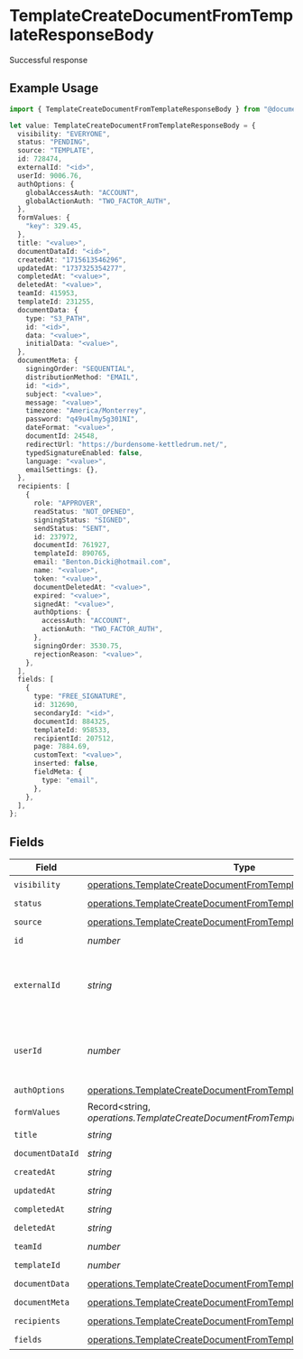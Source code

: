 # TemplateCreateDocumentFromTemplateResponseBody

Successful response

## Example Usage

```typescript
import { TemplateCreateDocumentFromTemplateResponseBody } from "@documenso/sdk-typescript/models/operations";

let value: TemplateCreateDocumentFromTemplateResponseBody = {
  visibility: "EVERYONE",
  status: "PENDING",
  source: "TEMPLATE",
  id: 728474,
  externalId: "<id>",
  userId: 9006.76,
  authOptions: {
    globalAccessAuth: "ACCOUNT",
    globalActionAuth: "TWO_FACTOR_AUTH",
  },
  formValues: {
    "key": 329.45,
  },
  title: "<value>",
  documentDataId: "<id>",
  createdAt: "1715613546296",
  updatedAt: "1737325354277",
  completedAt: "<value>",
  deletedAt: "<value>",
  teamId: 415953,
  templateId: 231255,
  documentData: {
    type: "S3_PATH",
    id: "<id>",
    data: "<value>",
    initialData: "<value>",
  },
  documentMeta: {
    signingOrder: "SEQUENTIAL",
    distributionMethod: "EMAIL",
    id: "<id>",
    subject: "<value>",
    message: "<value>",
    timezone: "America/Monterrey",
    password: "q49u4lmy5g301NI",
    dateFormat: "<value>",
    documentId: 24548,
    redirectUrl: "https://burdensome-kettledrum.net/",
    typedSignatureEnabled: false,
    language: "<value>",
    emailSettings: {},
  },
  recipients: [
    {
      role: "APPROVER",
      readStatus: "NOT_OPENED",
      signingStatus: "SIGNED",
      sendStatus: "SENT",
      id: 237972,
      documentId: 761927,
      templateId: 890765,
      email: "Benton.Dicki@hotmail.com",
      name: "<value>",
      token: "<value>",
      documentDeletedAt: "<value>",
      expired: "<value>",
      signedAt: "<value>",
      authOptions: {
        accessAuth: "ACCOUNT",
        actionAuth: "TWO_FACTOR_AUTH",
      },
      signingOrder: 3530.75,
      rejectionReason: "<value>",
    },
  ],
  fields: [
    {
      type: "FREE_SIGNATURE",
      id: 312690,
      secondaryId: "<id>",
      documentId: 884325,
      templateId: 958533,
      recipientId: 207512,
      page: 7884.69,
      customText: "<value>",
      inserted: false,
      fieldMeta: {
        type: "email",
      },
    },
  ],
};
```

## Fields

| Field                                                                                                                                                  | Type                                                                                                                                                   | Required                                                                                                                                               | Description                                                                                                                                            |
| ------------------------------------------------------------------------------------------------------------------------------------------------------ | ------------------------------------------------------------------------------------------------------------------------------------------------------ | ------------------------------------------------------------------------------------------------------------------------------------------------------ | ------------------------------------------------------------------------------------------------------------------------------------------------------ |
| `visibility`                                                                                                                                           | [operations.TemplateCreateDocumentFromTemplateVisibility](../../models/operations/templatecreatedocumentfromtemplatevisibility.md)                     | :heavy_check_mark:                                                                                                                                     | N/A                                                                                                                                                    |
| `status`                                                                                                                                               | [operations.TemplateCreateDocumentFromTemplateStatus](../../models/operations/templatecreatedocumentfromtemplatestatus.md)                             | :heavy_check_mark:                                                                                                                                     | N/A                                                                                                                                                    |
| `source`                                                                                                                                               | [operations.TemplateCreateDocumentFromTemplateSource](../../models/operations/templatecreatedocumentfromtemplatesource.md)                             | :heavy_check_mark:                                                                                                                                     | N/A                                                                                                                                                    |
| `id`                                                                                                                                                   | *number*                                                                                                                                               | :heavy_check_mark:                                                                                                                                     | N/A                                                                                                                                                    |
| `externalId`                                                                                                                                           | *string*                                                                                                                                               | :heavy_check_mark:                                                                                                                                     | A custom external ID you can use to identify the document.                                                                                             |
| `userId`                                                                                                                                               | *number*                                                                                                                                               | :heavy_check_mark:                                                                                                                                     | The ID of the user that created this document.                                                                                                         |
| `authOptions`                                                                                                                                          | [operations.TemplateCreateDocumentFromTemplateAuthOptions](../../models/operations/templatecreatedocumentfromtemplateauthoptions.md)                   | :heavy_check_mark:                                                                                                                                     | N/A                                                                                                                                                    |
| `formValues`                                                                                                                                           | Record<string, *operations.TemplateCreateDocumentFromTemplateFormValues*>                                                                              | :heavy_check_mark:                                                                                                                                     | N/A                                                                                                                                                    |
| `title`                                                                                                                                                | *string*                                                                                                                                               | :heavy_check_mark:                                                                                                                                     | N/A                                                                                                                                                    |
| `documentDataId`                                                                                                                                       | *string*                                                                                                                                               | :heavy_check_mark:                                                                                                                                     | N/A                                                                                                                                                    |
| `createdAt`                                                                                                                                            | *string*                                                                                                                                               | :heavy_check_mark:                                                                                                                                     | N/A                                                                                                                                                    |
| `updatedAt`                                                                                                                                            | *string*                                                                                                                                               | :heavy_check_mark:                                                                                                                                     | N/A                                                                                                                                                    |
| `completedAt`                                                                                                                                          | *string*                                                                                                                                               | :heavy_check_mark:                                                                                                                                     | N/A                                                                                                                                                    |
| `deletedAt`                                                                                                                                            | *string*                                                                                                                                               | :heavy_check_mark:                                                                                                                                     | N/A                                                                                                                                                    |
| `teamId`                                                                                                                                               | *number*                                                                                                                                               | :heavy_check_mark:                                                                                                                                     | N/A                                                                                                                                                    |
| `templateId`                                                                                                                                           | *number*                                                                                                                                               | :heavy_check_mark:                                                                                                                                     | N/A                                                                                                                                                    |
| `documentData`                                                                                                                                         | [operations.TemplateCreateDocumentFromTemplateDocumentData](../../models/operations/templatecreatedocumentfromtemplatedocumentdata.md)                 | :heavy_check_mark:                                                                                                                                     | N/A                                                                                                                                                    |
| `documentMeta`                                                                                                                                         | [operations.TemplateCreateDocumentFromTemplateDocumentMeta](../../models/operations/templatecreatedocumentfromtemplatedocumentmeta.md)                 | :heavy_check_mark:                                                                                                                                     | N/A                                                                                                                                                    |
| `recipients`                                                                                                                                           | [operations.TemplateCreateDocumentFromTemplateTemplatesRecipients](../../models/operations/templatecreatedocumentfromtemplatetemplatesrecipients.md)[] | :heavy_check_mark:                                                                                                                                     | N/A                                                                                                                                                    |
| `fields`                                                                                                                                               | [operations.TemplateCreateDocumentFromTemplateFields](../../models/operations/templatecreatedocumentfromtemplatefields.md)[]                           | :heavy_check_mark:                                                                                                                                     | N/A                                                                                                                                                    |
